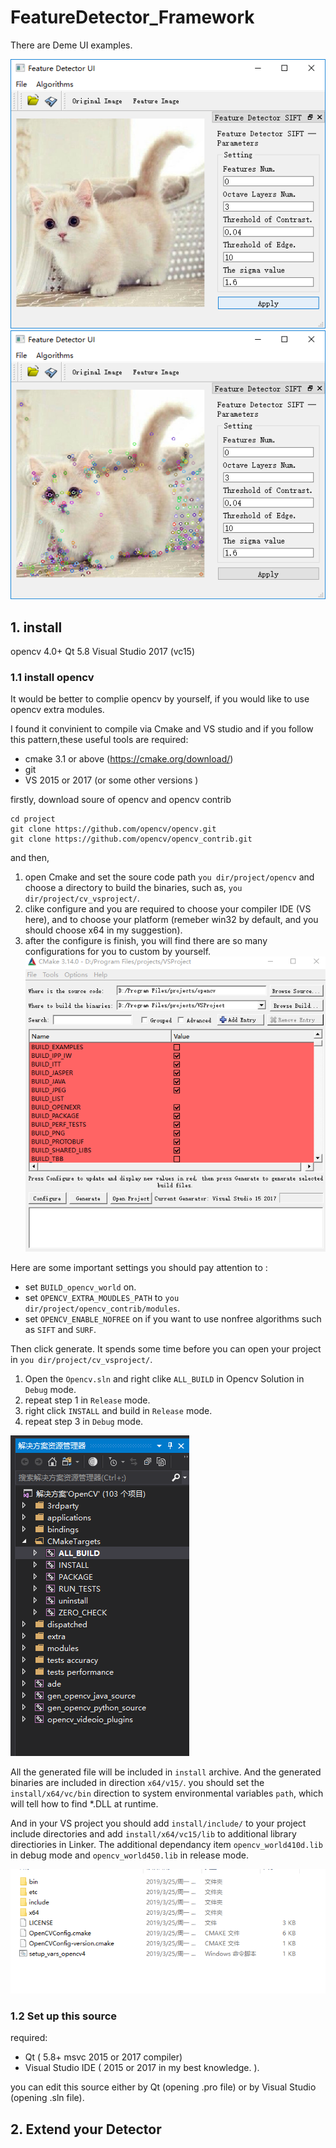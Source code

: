 # FeatureDetector_Framework

There are Deme UI examples.

![Demo1](screenshoot/DemoUI.png)
![Demo2](screenshoot/DemoUI2.png)

## 1. install

opencv 4.0+
Qt 5.8
Visual Studio 2017 (vc15)

### 1.1 install opencv

It would be better to complie opencv by yourself, if you would like to use opencv extra modules.

I found it convinient to compile via Cmake and VS studio and if you follow this pattern,these  useful tools are required:

- cmake 3.1 or above (https://cmake.org/download/)
- git
- VS 2015 or 2017 (or some other versions )

firstly, download soure of opencv and opencv contrib

```git
cd project
git clone https://github.com/opencv/opencv.git
git clone https://github.com/opencv/opencv_contrib.git
```

and then, 

1. open Cmake and set the soure code path
`you dir/project/opencv` and choose a directory to build the binaries, such as, `you dir/project/cv_vsproject/`. 
2. clike configure and you are required to choose your compiler IDE (VS here), and to choose your platform (remeber win32 by default, and you should choose x64 in my suggestion).
3. after the configure is finish, you will find there are so many configurations for you to custom by yourself.
![cmake](screenshoot/cmake.png)

Here are some important settings you should pay attention to :

- set `BUILD_opencv_world` on.
- set `OPENCV_EXTRA_MOUDLES_PATH` to `you dir/project/opencv_contrib/modules`.
- set `OPENCV_ENABLE_NOFREE` on if you want to use nonfree algorithms such as `SIFT` and `SURF`.

Then click generate. It spends some time before you can open your project in `you dir/project/cv_vsproject/`.

1. Open the `Opencv.sln` and right clike `ALL_BUILD`  in Opencv Solution in `Debug` mode. 
2. repeat step 1 in `Release` mode.
3. right click `INSTALL` and build in `Release` mode.
4. repeat step 3 in `Debug` mode.

![vs](screenshoot/vs.png)

All the generated file will be included in `install` archive. And the generated binaries are included in direction `x64/v15/`.
you should set the `install/x64/vc/bin` direction to system environmental variables `path`, which will tell how to find *.DLL at runtime. 

And in your VS project you should add `install/include/` to your project include directories and add `install/x64/vc15/lib` to additional library directiories in Linker. The additional 
dependancy item `opencv_world410d.lib` in debug mode and `opencv_world450.lib` in release mode.

![vs](screenshoot/opencv_install.png)

### 1.2 Set up this source

required:

- Qt ( 5.8+ msvc 2015 or 2017 compiler)
- Visual Studio IDE ( 2015 or 2017 in my best knowledge. ).

 you can edit this source either by Qt (opening .pro file) or by Visual Studio (opening .sln file).

## 2. Extend your Detector
